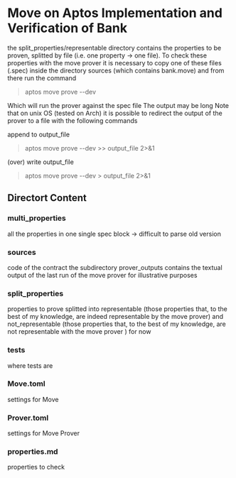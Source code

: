 # Move on Aptos Implementation and Verification of Bank

the split_properties/representable directory contains the properties to be proven, splitted by file 
(i.e. one property -> one file).
To check these properties with the move prover it is necessary to copy one of these files (.spec) inside the 
directory sources (which contains bank.move) and from there run the command

> aptos move prove --dev

Which will run the prover against the spec file
The output may be long
Note that on unix OS (tested on Arch) it is possible to redirect the output of the prover to 
a file with the following commands

append to output_file
> aptos move prove --dev >> output_file 2>&1

(over) write output_file
> aptos move prove --dev > output_file 2>&1

## Directort Content
 
### multi_properties
all the properties in one single spec block -> difficult to parse old version

### sources 
code of the contract
the subdirectory prover_outputs contains the textual output of the last run of the move prover for illustrative purposes 

### split_properties
properties to prove splitted into representable 
(those properties that, to the best of my knowledge, are indeed representable by the move prover)
and not_representable (those properties that, to the best of my knowledge, are not representable with the move prover ) for now

### tests 
where tests are

### Move.toml 
settings for Move 

### Prover.toml 
settings for Move Prover

### properties.md 
properties to check
